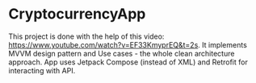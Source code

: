 # CryptocurrencyApp

This project is done with the help of this video: https://www.youtube.com/watch?v=EF33KmyprEQ&t=2s. It implements MVVM design pattern and Use cases - 
the whole clean architecture approach. App uses Jetpack Compose (instead of XML) and Retrofit for interacting with API. 
